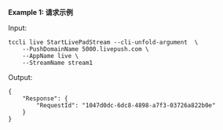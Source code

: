 **Example 1: 请求示例**



Input: 

```
tccli live StartLivePadStream --cli-unfold-argument  \
    --PushDomainName 5000.livepush.com \
    --AppName live \
    --StreamName stream1
```

Output: 
```
{
    "Response": {
        "RequestId": "1047d0dc-6dc8-4898-a7f3-03726a822b0e"
    }
}
```

